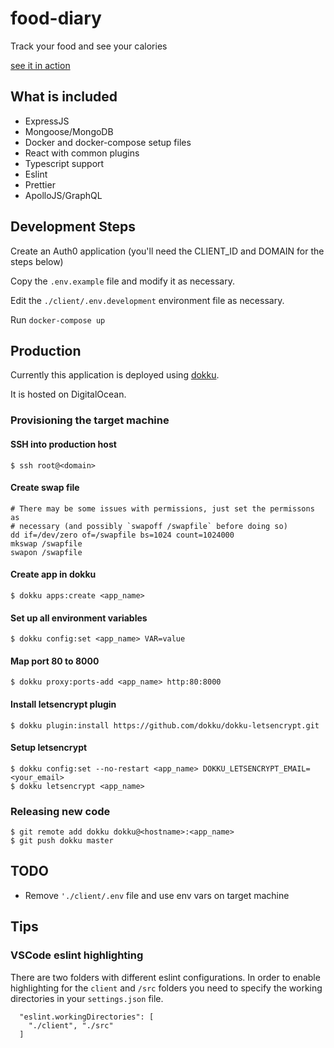 # food-diary 

Track your food and see your calories

[see it in action](https://food-diary.machineservant-apps.com)

## What is included

* ExpressJS
* Mongoose/MongoDB
* Docker and docker-compose setup files
* React with common plugins
* Typescript support
* Eslint
* Prettier
* ApolloJS/GraphQL

## Development Steps 

Create an Auth0 application (you'll need the CLIENT_ID and DOMAIN for the steps below)

Copy the `.env.example` file and modify it as necessary.

Edit the `./client/.env.development` environment file as necessary.

Run `docker-compose up`

## Production

Currently this application is deployed using [dokku](http://dokku.viewdocs.io/dokku/).

It is hosted on DigitalOcean.

### Provisioning the target machine 

#### SSH into production host

```
$ ssh root@<domain>
```

#### Create swap file

```
# There may be some issues with permissions, just set the permissons as
# necessary (and possibly `swapoff /swapfile` before doing so)
dd if=/dev/zero of=/swapfile bs=1024 count=1024000
mkswap /swapfile
swapon /swapfile
```

#### Create app in dokku

```
$ dokku apps:create <app_name>
```

#### Set up all environment variables

```
$ dokku config:set <app_name> VAR=value
```

#### Map port 80 to 8000

```
$ dokku proxy:ports-add <app_name> http:80:8000
```

#### Install letsencrypt plugin

```
$ dokku plugin:install https://github.com/dokku/dokku-letsencrypt.git
```

#### Setup letsencrypt

```
$ dokku config:set --no-restart <app_name> DOKKU_LETSENCRYPT_EMAIL=<your_email>
$ dokku letsencrypt <app_name>
```

### Releasing new code

```
$ git remote add dokku dokku@<hostname>:<app_name>
$ git push dokku master
```

## TODO

* Remove `'./client/.env` file and use env vars on target machine

## Tips

### VSCode eslint highlighting

There are two folders with different eslint configurations. In order to
enable highlighting for the `client` and `/src` folders you need to specify
the working directories in your `settings.json` file.

```
  "eslint.workingDirectories": [
    "./client", "./src"
  ]
```